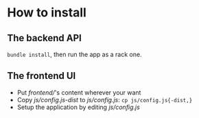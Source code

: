 # How to install
## The backend API
`bundle install`, then run the app as a rack one.
## The frontend UI
* Put *frontend/*'s content wherever your want
* Copy *js/config.js-dist* to *js/config.js*: `cp js/config.js{-dist,}`
* Setup the application by editing *js/config.js*
